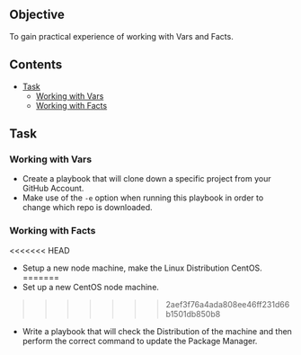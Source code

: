 ## Objective
To gain practical experience of working with Vars and Facts.

<!--TOC_START-->
## Contents
- [Task](#task)
	- [Working with Vars](#working-with-vars)
	- [Working with Facts](#working-with-facts)

<!--TOC_END-->
## Task
### Working with Vars
- Create a playbook that will clone down a specific project from your GitHub Account.
- Make use of the `-e` option when running this playbook in order to change which repo is downloaded.
### Working with Facts
<<<<<<< HEAD
- Setup a new node machine, make the Linux Distribution CentOS.
=======
- Set up a new CentOS node machine.
>>>>>>> 2aef3f76a4ada808ee46ff231d66b1501db850b8
- Write a playbook that will check the Distribution of the machine and then perform the correct command to update the Package Manager.
